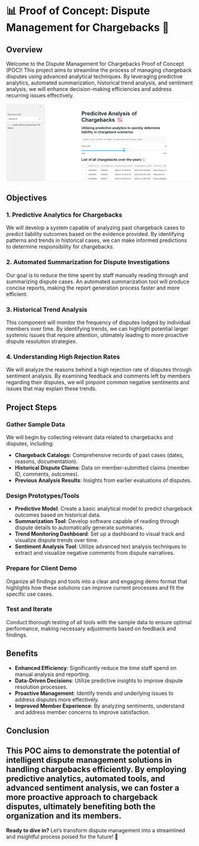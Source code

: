# 📊 Proof of Concept: Dispute Management for Chargebacks 🤝
## Overview
Welcome to the Dispute Management for Chargebacks Proof of Concept (POC)! This project aims to streamline the process of managing chargeback disputes using advanced analytical techniques. By leveraging predictive analytics, automated summarization, historical trend analysis, and sentiment analysis, we will enhance decision-making efficiencies and address recurring issues effectively.

![chargeback_app ](image.png)

## Objectives
### 1. Predictive Analytics for Chargebacks
We will develop a system capable of analyzing past chargeback cases to predict liability outcomes based on the evidence provided. By identifying patterns and trends in historical cases, we can make informed predictions to determine responsibility for chargebacks. 
### 2. Automated Summarization for Dispute Investigations
Our goal is to reduce the time spent by staff manually reading through and summarizing dispute cases. An automated summarization tool will produce concise reports, making the report generation process faster and more efficient.
### 3. Historical Trend Analysis
This component will monitor the frequency of disputes lodged by individual members over time. By identifying trends, we can highlight potential larger systemic issues that require attention, ultimately leading to more proactive dispute resolution strategies.
### 4. Understanding High Rejection Rates
We will analyze the reasons behind a high rejection rate of disputes through sentiment analysis. By examining feedback and comments left by members regarding their disputes, we will pinpoint common negative sentiments and issues that may explain these trends.
## Project Steps
### Gather Sample Data
We will begin by collecting relevant data related to chargebacks and disputes, including:
- **Chargeback Catalogs**: Comprehensive records of past cases (dates, reasons, documentation).
- **Historical Dispute Claims**: Data on member-submitted claims (member ID, comments, outcomes).
- **Previous Analysis Results**: Insights from earlier evaluations of disputes.
### Design Prototypes/Tools
- **Predictive Model**: Create a basic analytical model to predict chargeback outcomes based on historical data.
- **Summarization Tool**: Develop software capable of reading through dispute details to automatically generate summaries.
- **Trend Monitoring Dashboard**: Set up a dashboard to visual track and visualize dispute trends over time.
- **Sentiment Analysis Tool**: Utilize advanced text analysis techniques to extract and visualize negative comments from dispute narratives.
### Prepare for Client Demo
Organize all findings and tools into a clear and engaging demo format that highlights how these solutions can improve current processes and fit the specific use cases. 
### Test and Iterate
Conduct thorough testing of all tools with the sample data to ensure optimal performance, making necessary adjustments based on feedback and findings.
## Benefits
- **Enhanced Efficiency**: Significantly reduce the time staff spend on manual analysis and reporting.
- **Data-Driven Decisions**: Utilize predictive insights to improve dispute resolution processes.
- **Proactive Management**: Identify trends and underlying issues to address disputes more effectively.
- **Improved Member Experience**: By analyzing sentiments, understand and address member concerns to improve satisfaction.
## Conclusion
This POC aims to demonstrate the potential of intelligent dispute management solutions in handling chargebacks efficiently. By employing predictive analytics, automated tools, and advanced sentiment analysis, we can foster a more proactive approach to chargeback disputes, ultimately benefiting both the organization and its members.
---
**Ready to dive in?** Let’s transform dispute management into a streamlined and insightful process poised for the future! 🚀
